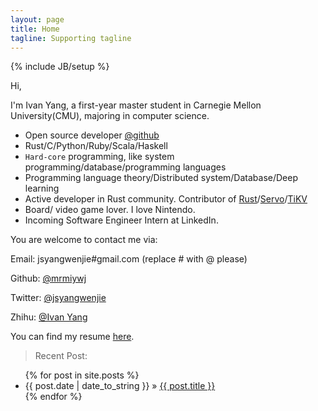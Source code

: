```yaml
---
layout: page
title: Home
tagline: Supporting tagline
---
```

{% include JB/setup %}

Hi,

I'm Ivan Yang, a first-year master student in Carnegie Mellon University(CMU),
    majoring in computer science.

- Open source developer [@github](https://github.com/mrmiywj)
- Rust/C/Python/Ruby/Scala/Haskell
- `Hard-core` programming, like system programming/database/programming languages
- Programming language theory/Distributed system/Database/Deep learning
- Active developer in Rust community. Contributor of [Rust](https://github.com/rust-lang/rust)/[Servo](https://github.com/servo/servo)/[TiKV](https://github.com/pingcap/tikv)
- Board/ video game lover. I love Nintendo.
- Incoming Software Engineer Intern at LinkedIn.

You are welcome to contact me via:

Email: jsyangwenjie#gmail.com (replace # with @ please)

Github: [@mrmiywj](https://github.com/mrmiywj)

Twitter: [@jsyangwenjie](https://twitter.com/jsyangwenjie)

Zhihu: [@Ivan Yang](https://www.zhihu.com/people/ivanyang-36-58)

You can find my resume [here]({{BASE_PATH}}/resume.pdf).

> Recent Post:

<ul class="posts">
  {% for post in site.posts %}
    <li><span>{{ post.date | date_to_string }}</span> &raquo; <a href="{{ BASE_PATH }}{{ post.url }}">{{ post.title }}</a></li>
  {% endfor %}
</ul>
